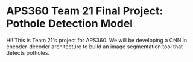 # APS360 Team 21 Final Project: Pothole Detection Model 

Hi! This is Team 21's project for APS360. We will be developing a CNN in encoder-decoder architecture to build an image segmentation tool that detects potholes. 